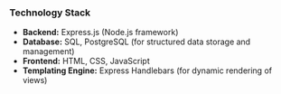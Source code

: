 ### Technology Stack

- **Backend:** Express.js (Node.js framework)  
- **Database:** SQL, PostgreSQL (for structured data storage and management)  
- **Frontend:** HTML, CSS, JavaScript  
- **Templating Engine:** Express Handlebars (for dynamic rendering of views)  
